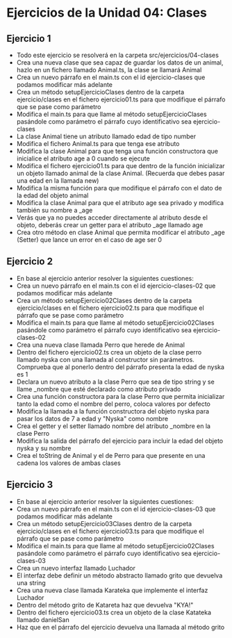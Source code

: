 # Ejercicios de la Unidad 04: Clases

## Ejercicio 1
* Todo este ejercicio se resolverá en la carpeta 
 src/ejercicios/04-clases
* Crea una nueva clase que sea capaz de guardar 
 los datos de un animal, hazlo en un fichero llamado 
 Animal.ts, la clase se llamará Animal
* Crea un nuevo párrafo en el main.ts con el id 
 ejercicio-clases que podamos modificar más adelante 
* Crea un método setupEjercicioClases dentro de la carpeta  
 ejercicio/clases en el fichero ejercicio01.ts para que 
 modifique el párrafo que se pase como parámetro
* Modifica el main.ts para que llame al método 
 setupEjercicioClases pasándole como parámetro el 
 párrafo cuyo identificativo sea ejercicio-clases
* La clase Animal tiene un atributo llamado edad de tipo number
* Modifica el fichero Animal.ts para que tenga ese atributo
* Modifica la clase Animal para que tenga una función 
 constructora que inicialice el atributo age a 0 cuando se
 ejecute
* Modifica el fichero ejercicio01.ts para que dentro de la 
 función inicializar un objeto llamado animal de la clase
 Animal. (Recuerda que debes pasar una edad en la llamada new)
* Modifica la misma función para que modifique el párrafo con 
 el dato de la edad del objeto animal
* Modifica la clase Animal para que el atributo age sea privado
  y modifica también su nombre a _age
* Verás que ya no puedes acceder directamente al atributo desde
 el objeto, deberás crear un getter para el atributo _age llamado
 age
* Crea otro método en clase Animal que permita modificar el atributo
 _age (Setter) que lance un error en el caso de age ser 0

## Ejercicio 2
* En base al ejercicio anterior resolver la siguientes cuestiones:
* Crea un nuevo párrafo en el main.ts con el id
  ejercicio-clases-02 que podamos modificar más adelante
* Crea un método setupEjercicio02Clases dentro de la carpeta  
  ejercicio/clases en el fichero ejercicio02.ts para que
  modifique el párrafo que se pase como parámetro
* Modifica el main.ts para que llame al método
    setupEjercicio02Clases pasándole como parámetro el
    párrafo cuyo identificativo sea ejercicio-clases-02
* Crea una nueva clase llamada Perro que herede de Animal
* Dentro del fichero ejercicio02.ts crea un objeto de la clase perro 
  llamado nyska con una llamada al constructor sin parámetros. Comprueba que 
  al ponerlo dentro del párrafo presenta la edad de nyska es 1
* Declara un nuevo atributo a la clase Perro que sea de tipo string y se llame
  _nombre que esté declarado como atributo privado
* Crea una función constructora para la clase Perro que permita inicializar
  tanto la edad como el nombre del perro, coloca valores por defecto
* Modifica la llamada a la función constructora del objeto nyska para pasar
  los datos de 7 a edad y "Nyska" como nombre
* Crea el getter y el setter llamado nombre del atributo _nombre en la clase Perro
* Modifica la salida del párrafo del ejercicio para incluir la edad del objeto 
  nyska y su nombre
* Crea el toString de Animal y el de Perro para que presente en una cadena
  los valores de ambas clases
## Ejercicio 3
* En base al ejercicio anterior resolver la siguientes cuestiones:
* Crea un nuevo párrafo en el main.ts con el id
  ejercicio-clases-03 que podamos modificar más adelante
* Crea un método setupEjercicio03Clases dentro de la carpeta  
  ejercicio/clases en el fichero ejercicio03.ts para que
  modifique el párrafo que se pase como parámetro
* Modifica el main.ts para que llame al método
  setupEjercicio02Clases pasándole como parámetro el
  párrafo cuyo identificativo sea ejercicio-clases-03
* Crea un nuevo interfaz llamado Luchador
* El interfaz debe definir un método abstracto llamado grito que devuelva
  una string
* Crea una nueva clase llamada Karateka que implemente el interfaz Luchador
* Dentro del método grito de Katareta haz que devuelva "KYA!"
* Dentro del fichero ejercicio03.ts crea un objeto de la clase Katateka llamado
  danielSan
* Haz que en el párrafo del ejercicio devuelva una llamada al método grito

